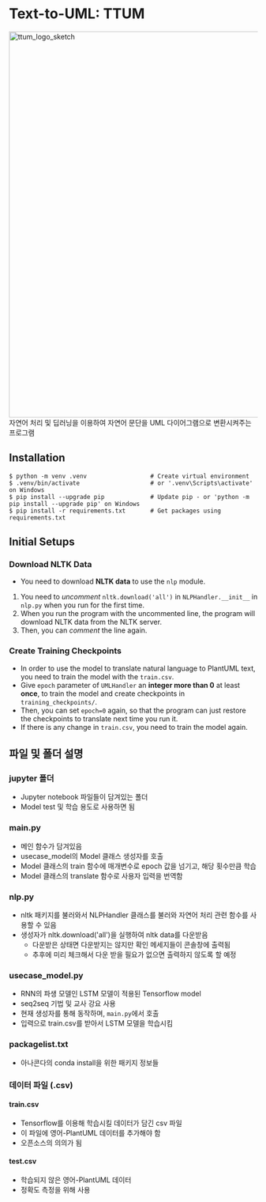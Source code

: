 # Text-to-UML: TTUM
<img width="781" alt="ttum_logo_sketch" src="https://user-images.githubusercontent.com/42485462/84044589-bdc92300-a9e2-11ea-8b79-85bcd7e3c76b.png">
자연어 처리 및 딥러닝을 이용하여 자연어 문단을 UML 다이어그램으로 변환시켜주는 프로그램

## Installation
```shell
$ python -m venv .venv                  # Create virtual environment
$ .venv/bin/activate                    # or '.venv\Scripts\activate' on Windows
$ pip install --upgrade pip             # Update pip - or 'python -m pip install --upgrade pip' on Windows
$ pip install -r requirements.txt       # Get packages using requirements.txt
```

## Initial Setups
### Download NLTK Data
- You need to download **NLTK data** to use the `nlp` module.
1. You need to *uncomment* `nltk.download('all')` in `NLPHandler.__init__` in `nlp.py` when you run for the first time.
2. When you run the program with the uncommented line, the program will download NLTK data from the NLTK server.
3. Then, you can *comment* the line again.

### Create Training Checkpoints
- In order to use the model to translate natural language to PlantUML text, you need to train the model with the `train.csv`.
- Give `epoch` parameter of `UMLHandler` an **integer more than 0** at least **once**, to train the model and create checkpoints in `training_checkpoints/`.
- Then, you can set `epoch=0` again, so that the program can just restore the checkpoints to translate next time you run it.
- If there is any change in `train.csv`, you need to train the model again.


## 파일 및 폴더 설명
### jupyter 폴더
- Jupyter notebook 파일들이 담겨있는 폴더
- Model test 및 학습 용도로 사용하면 됨

### main.py
- 메인 함수가 담겨있음
- usecase_model의 Model 클래스 생성자를 호출
- Model 클래스의 train 함수에 매개변수로 epoch 값을 넘기고, 해당 횟수만큼 학습
- Model 클래스의 translate 함수로 사용자 입력을 번역함

### nlp.py
- nltk 패키지를 불러와서 NLPHandler 클래스를 불러와 자연어 처리 관련 함수를 사용할 수 있음
- 생성자가 nltk.download('all')을 실행하여 nltk data를 다운받음
    - 다운받은 상태면 다운받지는 않지만 확인 메세지들이 콘솔창에 출력됨
    - 추후에 미리 체크해서 다운 받을 필요가 없으면 출력하지 않도록 할 예정

### usecase_model.py
- RNN의 파생 모델인 LSTM 모델이 적용된 Tensorflow model
- seq2seq 기법 및 교사 강요 사용
- 현재 생성자를 통해 동작하며, `main.py`에서 호출
- 입력으로 train.csv를 받아서 LSTM 모델을 학습시킴

### packagelist.txt
- 아나콘다의 conda install을 위한 패키지 정보들

### 데이터 파일 (.csv)
#### train.csv
- Tensorflow를 이용해 학습시킬 데이터가 담긴 csv 파일
- 이 파일에 영어-PlantUML 데이터를 추가해야 함
- 오픈소스의 의의가 됨

#### test.csv
- 학습되지 않은 영어-PlantUML 데이터
- 정확도 측정을 위해 사용
